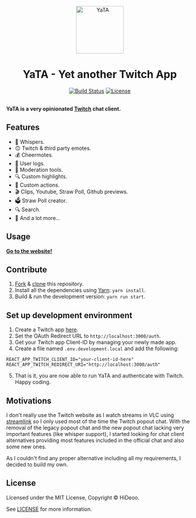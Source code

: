 <p align="center">
  <img alt="YaTA" src="https://i.imgur.com/tai1mEA.png" width="128">
  <h1 align="center">YaTA - Yet another Twitch App</h1>
</p>

<p align="center">
  <a href="https://circleci.com/gh/HiDeoo/YaTA"><img alt="Build Status" src="https://circleci.com/gh/HiDeoo/YaTA.png?style=shield&circle-token=3e5f415ca17efc0c2ba4ad5de222eac5d90561f4"></a>
  <a href="https://github.com/HiDeoo/YaTA/blob/master/LICENSE"><img alt="License" src="https://badgen.now.sh/badge/license/MIT/blue"></a>
  <br /><br />
</p>

**YaTA is a very opinionated [Twitch](https://www.twitch.tv) chat client.**

## Features

- 💬 Whispers.
- 🙃 Twitch & third party emotes.
- 💰 Cheermotes.
- 📖 User logs.
- 🔨 Moderation tools.
- 🔍 Custom highlights.
- 🔫 Custom actions.
- 🎬 Clips, Youtube, Straw Poll, Github previews.
- 🗳️ Straw Poll creator.
- 🔍 Search.
- 🚀 And a lot more…

## Usage

**[Go to the website!](https://yata.now.sh)**

## Contribute

1.  [Fork](https://help.github.com/articles/fork-a-repo) & [clone](https://help.github.com/articles/cloning-a-repository) this repository.
2.  Install all the dependencies using [Yarn](https://yarnpkg.com): `yarn install`.
3.  Build & run the development version: `yarn run start`.

## Set up development environment
1.  Create a Twitch app [here](https://dev.twitch.tv/console/apps).
2.  Set the OAuth Redirect URL to `http://localhost:3000/auth`.
3.  Get your Twitch app Client-ID by managing your newly made app.
4.  Create a file named `.env.development.local` and add the following:
```
REACT_APP_TWITCH_CLIENT_ID="your-client-id-here"
REACT_APP_TWITCH_REDIRECT_URI="http://localhost:3000/auth"
```
5.  That is it, you are now able to run YaTA and authenticate with Twitch. Happy coding.

## Motivations

I don't really use the Twitch website as I watch streams in VLC using [streamlink](https://github.com/streamlink/streamlink) so I only used most of the time the Twitch popout chat. With the removal of the legacy popout chat and the new popout chat lacking very important features (like whisper support), I started looking for chat client alternatives providing most features included in the official chat and also some new ones.

As I couldn't find any proper alternative including all my requirements, I decided to build my own.

## License

Licensed under the MIT License, Copyright © HiDeoo.

See [LICENSE](https://github.com/HiDeoo/YaTA/blob/master/LICENSE) for more information.
